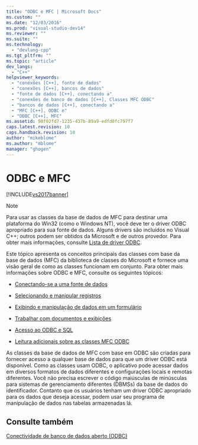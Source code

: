 ```yaml
---
title: "ODBC e MFC | Microsoft Docs"
ms.custom: ""
ms.date: "12/03/2016"
ms.prod: "visual-studio-dev14"
ms.reviewer: ""
ms.suite: ""
ms.technology: 
  - "devlang-cpp"
ms.tgt_pltfrm: ""
ms.topic: "article"
dev_langs: 
  - "C++"
helpviewer_keywords: 
  - "conexões [C++], fonte de dados"
  - "conexões [C++], bancos de dados"
  - "fonte de dados [C++], conectando a"
  - "conexões de banco de dados [C++], Classes MFC ODBC"
  - "bancos de dados [C++], conectando a"
  - "MFC [C++], ODBC e"
  - "ODBC [C++], MFC"
ms.assetid: 98f02fd7-1235-437b-89a9-edfd0fc797f7
caps.latest.revision: 10
caps.handback.revision: 10
author: "mikeblome"
ms.author: "mblome"
manager: "ghogen"
---
```

# ODBC e MFC
[!INCLUDE[vs2017banner](../../assembler/inline/includes/vs2017banner.md)]

> [!NOTE]
>  Para usar as classes da base de dados de MFC para destinar uma plataforma do Win32 \(como o Windows NT\), você deve ter o driver ODBC apropriado para sua fonte de dados.  Alguns drivers são incluídos no Visual C\+\+; outros podem ser obtidos da Microsoft e de outros provedor.  Para obter mais informações, consulte [Lista de driver ODBC](../../data/odbc/odbc-driver-list.md).  
  
 Este tópico apresenta os conceitos principais das classes com base da base de dados \(MFC\) da biblioteca de classes do Microsoft e fornece uma visão geral de como as classes funcionam em conjunto.  Para obter mais informações sobre ODBC e MFC, consulte os seguintes tópicos:  
  
-   [Conectando\-se a uma fonte de dados](../../data/odbc/connecting-to-a-data-source.md)  
  
-   [Selecionando e manipular registros](../../data/odbc/selecting-and-manipulating-records.md)  
  
-   [Exibindo e manipulação de dados em um formulário](../Topic/Displaying%20and%20Manipulating%20Data%20in%20a%20Form.md)  
  
-   [Trabalhar com documentos e exibições](../../data/odbc/working-with-documents-and-views.md)  
  
-   [Acesso ao ODBC e SQL](../../data/odbc/access-to-odbc-and-sql.md)  
  
-   [Leitura adicionais sobre as classes MFC ODBC](../../data/odbc/further-reading-about-the-mfc-odbc-classes.md)  
  
 As classes da base de dados de MFC com base em ODBC são criadas para fornecer acesso a qualquer base de dados para que um driver ODBC está disponível.  Como as classes usam ODBC, o aplicativo pode acessar dados em diversos formatos de dados diferentes e configurações locais e remotas diferentes.  Você não precisa escrever o código maiúsculas de minúsculas para sistemas de gerenciamento diferentes \(DBMSs\) da base de dados do identificador.  Contanto que os usuários tenham um driver ODBC apropriado para os dados que deseja acessar, podem usar seu programa de manipulação de dados nas tabelas armazenadas lá.  
  
## Consulte também  
 [Conectividade de banco de dados aberto \(ODBC\)](../Topic/Open%20Database%20Connectivity%20\(ODBC\).md)